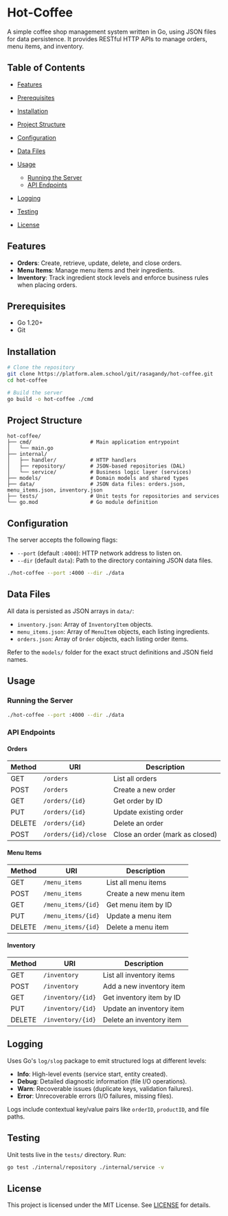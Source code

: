 # Hot-Coffee

A simple coffee shop management system written in Go, using JSON files for data persistence. It provides RESTful HTTP APIs to manage orders, menu items, and inventory.

## Table of Contents

* [Features](#features)
* [Prerequisites](#prerequisites)
* [Installation](#installation)
* [Project Structure](#project-structure)
* [Configuration](#configuration)
* [Data Files](#data-files)
* [Usage](#usage)

    * [Running the Server](#running-the-server)
    * [API Endpoints](#api-endpoints)
* [Logging](#logging)
* [Testing](#testing)
* [License](#license)

## Features

* **Orders**: Create, retrieve, update, delete, and close orders.
* **Menu Items**: Manage menu items and their ingredients.
* **Inventory**: Track ingredient stock levels and enforce business rules when placing orders.

## Prerequisites

* Go 1.20+
* Git

## Installation

```bash
# Clone the repository
git clone https://platform.alem.school/git/rasagandy/hot-coffee.git
cd hot-coffee

# Build the server
go build -o hot-coffee ./cmd
```

## Project Structure

```
hot-coffee/
├── cmd/                   # Main application entrypoint
│   └── main.go
├── internal/
│   ├── handler/           # HTTP handlers
│   ├── repository/        # JSON-based repositories (DAL)
│   └── service/           # Business logic layer (services)
├── models/                # Domain models and shared types
├── data/                  # JSON data files: orders.json, menu_items.json, inventory.json
├── tests/                 # Unit tests for repositories and services
└── go.mod                 # Go module definition
```

## Configuration

The server accepts the following flags:

* `--port` (default `:4000`): HTTP network address to listen on.
* `--dir` (default `data`): Path to the directory containing JSON data files.

```bash
./hot-coffee --port :4000 --dir ./data
```

## Data Files

All data is persisted as JSON arrays in `data/`:

* `inventory.json`: Array of `InventoryItem` objects.
* `menu_items.json`: Array of `MenuItem` objects, each listing ingredients.
* `orders.json`: Array of `Order` objects, each listing order items.

Refer to the `models/` folder for the exact struct definitions and JSON field names.

## Usage

### Running the Server

```bash
./hot-coffee --port :4000 --dir ./data
```

### API Endpoints

#### Orders

| Method | URI                  | Description                     |
| ------ | -------------------- | ------------------------------- |
| GET    | `/orders`            | List all orders                 |
| POST   | `/orders`            | Create a new order              |
| GET    | `/orders/{id}`       | Get order by ID                 |
| PUT    | `/orders/{id}`       | Update existing order           |
| DELETE | `/orders/{id}`       | Delete an order                 |
| POST   | `/orders/{id}/close` | Close an order (mark as closed) |

#### Menu Items

| Method | URI                | Description            |
| ------ | ------------------ | ---------------------- |
| GET    | `/menu_items`      | List all menu items    |
| POST   | `/menu_items`      | Create a new menu item |
| GET    | `/menu_items/{id}` | Get menu item by ID    |
| PUT    | `/menu_items/{id}` | Update a menu item     |
| DELETE | `/menu_items/{id}` | Delete a menu item     |

#### Inventory

| Method | URI               | Description              |
| ------ | ----------------- | ------------------------ |
| GET    | `/inventory`      | List all inventory items |
| POST   | `/inventory`      | Add a new inventory item |
| GET    | `/inventory/{id}` | Get inventory item by ID |
| PUT    | `/inventory/{id}` | Update an inventory item |
| DELETE | `/inventory/{id}` | Delete an inventory item |

## Logging

Uses Go's `log/slog` package to emit structured logs at different levels:

* **Info**: High-level events (service start, entity created).
* **Debug**: Detailed diagnostic information (file I/O operations).
* **Warn**: Recoverable issues (duplicate keys, validation failures).
* **Error**: Unrecoverable errors (I/O failures, missing files).

Logs include contextual key/value pairs like `orderID`, `productID`, and file paths.

## Testing

Unit tests live in the `tests/` directory. Run:

```bash
go test ./internal/repository ./internal/service -v
```

## License

This project is licensed under the MIT License. See [LICENSE](LICENSE) for details.

